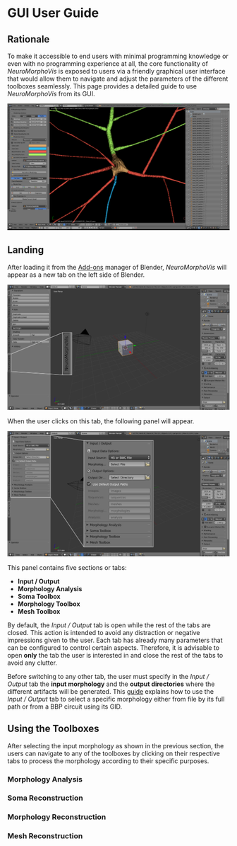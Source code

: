 # GUI User Guide

## Rationale 
To make it accessible to end users with minimal programming knowledge or even with no programming experience at all, the core functionality of _NeuroMorphoVis_ is exposed to users via a friendly graphical user interface that would allow them to navigate and adjust the parameters of the different toolboxes seamlessly. This page provides a detailed guide to use _NeuroMorphoVis_ from its GUI. 

<p align="center">
	<img src="images/gui.png" width="800">
</p>

## Landing 
After loading it from the [Add-ons](https://docs.blender.org/manual/fi/dev/preferences/addons.html) manager of Blender, _NeuroMorphoVis_ will appear as a new tab on the left side of Blender. 

<p align="center">
	<img src="images/gui-landing.jpg" width="800">
</p>

When the user clicks on this tab, the following panel will appear.

<p align="center">
	<img src="images/gui-loading-toolboxes.jpg" width="800">
</p> 

This panel contains five sections or tabs:

+ __Input / Output__ 
+ __Morphology Analysis__
+ __Soma Toolbox__
+ __Morphology Toolbox__
+ __Mesh Toolbox__ 

By default, the _Input / Output_ tab is open while the rest of the tabs are closed. This action is intended to avoid any distraction or negative impressions given to the user. Each tab has already many parameters that can be configured to control certain aspects. Therefore, it is advisable to open __only__ the tab the user is interested in and close the rest of the tabs to avoid any clutter.

Before switching to any other tab, the user must specify in the _Input / Output_ tab the __input morphology__ and the __output directories__ where the different artifacts will be generated. This [guide](input-output.md) explains how to use the _Input / Output_ tab to select a specific morphology either from file by its full path or from a BBP circuit using its GID.

## Using the Toolboxes      
After selecting the input morphology as shown in the previous section, the users can navigate to any of the toolboxes by clicking on their respective tabs to process the morphology according to their specific purposes. 

### Morphology Analysis 

### Soma Reconstruction 

### Morphology Reconstruction 

### Mesh Reconstruction  
    
